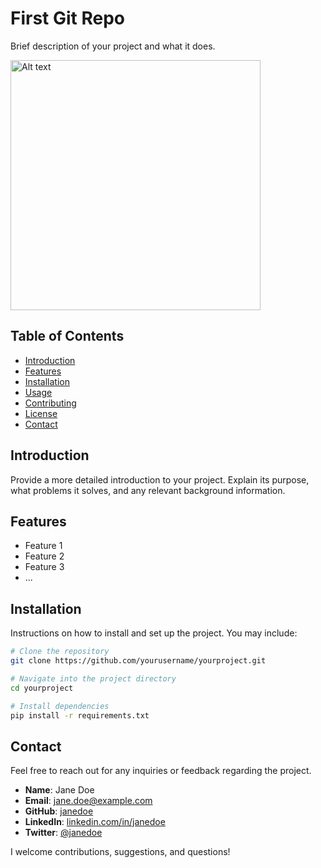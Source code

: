 # First Git Repo

Brief description of your project and what it does.

<img src="https://cdn.sanity.io/images/c8ihu5xk/production/f6bed0f32b1c21b917bcadd9ef59432730e74a0c-1170x780.jpg?fm=webp&w=2000&q=80" alt="Alt text" width="400" />




## Table of Contents

- [Introduction](#introduction)
- [Features](#features)
- [Installation](#installation)
- [Usage](#usage)
- [Contributing](#contributing)
- [License](#license)
- [Contact](#contact)

## Introduction

Provide a more detailed introduction to your project. Explain its purpose, what problems it solves, and any relevant background information.

## Features

- Feature 1
- Feature 2
- Feature 3
- ...

## Installation

Instructions on how to install and set up the project. You may include:

```bash
# Clone the repository
git clone https://github.com/yourusername/yourproject.git

# Navigate into the project directory
cd yourproject

# Install dependencies
pip install -r requirements.txt
```

## Contact

Feel free to reach out for any inquiries or feedback regarding the project.

- **Name**: Jane Doe
- **Email**: jane.doe@example.com
- **GitHub**: [janedoe](https://github.com/janedoe)
- **LinkedIn**: [linkedin.com/in/janedoe](https://linkedin.com/in/janedoe)
- **Twitter**: [@janedoe](https://twitter.com/janedoe)

I welcome contributions, suggestions, and questions!
